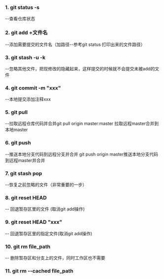 ### 1. git status -s
--查看仓库状态

### 2. git add +文件名
--添加需要提交的文件名（加路径--参考git status 打印出来的文件路径）

### 3. git stash -u -k
--忽略其他文件，把现修改的隐藏起来，这样提交的时候就不会提交未被add的文件

### 4. git commit -m "xxx"
--本地提交添加注释xxx

### 5. git pull
--拉取远程仓库代码并合并git pull origin master:master 拉取远程master合并到本地master

### 6. git push
--推送本地分支代码到远程分支并合并 git push origin master推送本地分支代码到远程master并合并

### 7. git stash pop
--恢复之前忽略的文件（非常重要的一步）

### 8. git reset HEAD
-- 回退暂存区里的文件 (取消git add操作)

### 9. git reset HEAD "xxx"
-- 回退暂存区里的指定文件(取消git add操作)

### 10. git rm file_path
-- 删除暂存区和分支上的文件，同时工作区也不需要

### 11. git rm --cached file_path
